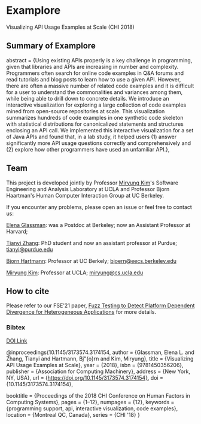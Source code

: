 # Examplore
Visualizing API Usage Examples at Scale (CHI 2018)

## Summary of Examplore 
abstract = {Using existing APIs properly is a key challenge in programming, given that libraries
and APIs are increasing in number and complexity. Programmers often search for online
code examples in Q&amp;A forums and read tutorials and blog posts to learn how to use
a given API. However, there are often a massive number of related code examples and
it is difficult for a user to understand the commonalities and variances among them,
while being able to drill down to concrete details. We introduce an interactive visualization
for exploring a large collection of code examples mined from open-source repositories
at scale. This visualization summarizes hundreds of code examples in one synthetic
code skeleton with statistical distributions for canonicalized statements and structures
enclosing an API call. We implemented this interactive visualization for a set of
Java APIs and found that, in a lab study, it helped users (1) answer significantly
more API usage questions correctly and comprehensively and (2) explore how other programmers
have used an unfamiliar API.},

## Team 
This project is developed jointly by Professor [Miryung Kim](http://web.cs.ucla.edu/~miryung/)'s Software Engineering and Analysis Laboratory at UCLA and Professor Bjorn Haartman's Human Computer Interaction Group at UC Berkeley. 

If you encounter any problems, please open an issue or feel free to contact us:

[Elena Glassman](https://glassmanlab.seas.harvard.edu): was a Postdoc at Berkeley; now an Assistant Professor at Harvard; 

[Tianyi Zhang](https://https://tianyi-zhang.github.io): PhD student and now an assistant professor at Purdue; tianyi@purdue.edu

[Bjorn Hartmann](https://people.eecs.berkeley.edu/~bjoern/): Professor at UC Berkely;  bjoern@eecs.berkeley.edu

[Miryung Kim](http://web.cs.ucla.edu/~miryung/): Professor at UCLA; miryung@cs.ucla.edu


## How to cite 
Please refer to our FSE'21 paper, [Fuzz Testing to Detect Platform Dependent Divergence for Heterogeneous Applications](http://web.cs.ucla.edu/~miryung/Publications/fse2021-heterofuzz.pdf) for more details. 

### Bibtex  

[DOI Link](https://dl.acm.org/doi/10.1145/3468264.3468610)


@inproceedings{10.1145/3173574.3174154,
author = {Glassman, Elena L. and Zhang, Tianyi and Hartmann, Bj\"{o}rn and Kim, Miryung},
title = {Visualizing API Usage Examples at Scale},
year = {2018},
isbn = {9781450356206},
publisher = {Association for Computing Machinery},
address = {New York, NY, USA},
url = {https://doi.org/10.1145/3173574.3174154},
doi = {10.1145/3173574.3174154},

booktitle = {Proceedings of the 2018 CHI Conference on Human Factors in Computing Systems},
pages = {1–12},
numpages = {12},
keywords = {programming support, api, interactive visualization, code examples},
location = {Montreal QC, Canada},
series = {CHI '18}
}
